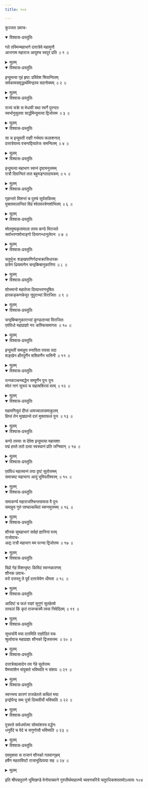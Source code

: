 ```yaml
---
title: १०४

---
```

कुञ्जल उवाच-  

<details open><summary>विश्वास-प्रस्तुतिः</summary>

गते तस्मिन्महाभागे दत्तात्रेये महामुनौ  
आजगाम महाराज आयुश्च स्वपुरं प्रति ॥ १ ॥
</details>

<details><summary>मूलम्</summary>

गते तस्मिन्महाभागे दत्तात्रेये महामुनौ  
आजगाम महाराज आयुश्च स्वपुरं प्रति ॥ १ ॥
</details>



<details open><summary>विश्वास-प्रस्तुतिः</summary>

इन्दुमत्या गृहं हृष्टः प्रविवेश श्रियान्वितम्  
सर्वकामसमृद्धार्थमिन्द्रस्य सदनोपमम् ॥ २ ॥
</details>

<details><summary>मूलम्</summary>

इन्दुमत्या गृहं हृष्टः प्रविवेश श्रियान्वितम्  
सर्वकामसमृद्धार्थमिन्द्रस्य सदनोपमम् ॥ २ ॥
</details>



<details open><summary>विश्वास-प्रस्तुतिः</summary>

राज्यं चक्रे स मेधावी यथा स्वर्गे पुरन्दरः  
स्वर्भानुसुतया सार्द्धमिन्दुमत्या द्विजोत्तम ॥ ३ ॥
</details>

<details><summary>मूलम्</summary>

राज्यं चक्रे स मेधावी यथा स्वर्गे पुरन्दरः  
स्वर्भानुसुतया सार्द्धमिन्दुमत्या द्विजोत्तम ॥ ३ ॥
</details>



<details open><summary>विश्वास-प्रस्तुतिः</summary>

सा च इन्दुमती राज्ञी गर्भमाप फलाशनात्  
दत्तात्रेयस्य वचनाद्दिव्यतेजः समन्वितम् ॥ ४ ॥
</details>

<details><summary>मूलम्</summary>

सा च इन्दुमती राज्ञी गर्भमाप फलाशनात्  
दत्तात्रेयस्य वचनाद्दिव्यतेजः समन्वितम् ॥ ४ ॥
</details>



<details open><summary>विश्वास-प्रस्तुतिः</summary>

इन्दुमत्या महाभाग स्वप्नं दृष्टमनुत्तमम्  
रात्रौ दिवान्वितं तात बहुमङ्गलदायकम् ॥ ५ ॥
</details>

<details><summary>मूलम्</summary>

इन्दुमत्या महाभाग स्वप्नं दृष्टमनुत्तमम्  
रात्रौ दिवान्वितं तात बहुमङ्गलदायकम् ॥ ५ ॥
</details>



<details open><summary>विश्वास-प्रस्तुतिः</summary>

गृहान्तरे विशन्तं च पुरुषं सूर्यसन्निभम्  
मुक्तामालान्वितं विप्रं श्वेतवस्त्रेणशोभितम् ॥ ६ ॥
</details>

<details><summary>मूलम्</summary>

गृहान्तरे विशन्तं च पुरुषं सूर्यसन्निभम्  
मुक्तामालान्वितं विप्रं श्वेतवस्त्रेणशोभितम् ॥ ६ ॥
</details>



<details open><summary>विश्वास-प्रस्तुतिः</summary>

श्वेतपुष्पकृतामाला तस्य कण्ठे विराजते  
सर्वाभरणशोभाङ्गो दिव्यगन्धानुलेपनः ॥ ७ ॥
</details>

<details><summary>मूलम्</summary>

श्वेतपुष्पकृतामाला तस्य कण्ठे विराजते  
सर्वाभरणशोभाङ्गो दिव्यगन्धानुलेपनः ॥ ७ ॥
</details>



<details open><summary>विश्वास-प्रस्तुतिः</summary>

चतुर्भुजः शङ्खपाणिर्गदाचक्रासिधारकः  
छत्रेण ध्रियमाणेन चन्द्रबिम्बानुकारिणा ॥ ८ ॥
</details>

<details><summary>मूलम्</summary>

चतुर्भुजः शङ्खपाणिर्गदाचक्रासिधारकः  
छत्रेण ध्रियमाणेन चन्द्रबिम्बानुकारिणा ॥ ८ ॥
</details>



<details open><summary>विश्वास-प्रस्तुतिः</summary>

शोभमानो महातेजा दिव्याभरणभूषितः  
हारकङ्कणकेयूर नूपुराभ्यां विराजितः ॥ ९ ॥
</details>

<details><summary>मूलम्</summary>

शोभमानो महातेजा दिव्याभरणभूषितः  
हारकङ्कणकेयूर नूपुराभ्यां विराजितः ॥ ९ ॥
</details>



<details open><summary>विश्वास-प्रस्तुतिः</summary>

चन्द्रबिम्बानुकाराभ्यां कुण्डलाभ्यां विराजितः  
एवंविधो महाप्राज्ञो नरः कश्चित्समागतः ॥ १० ॥
</details>

<details><summary>मूलम्</summary>

चन्द्रबिम्बानुकाराभ्यां कुण्डलाभ्यां विराजितः  
एवंविधो महाप्राज्ञो नरः कश्चित्समागतः ॥ १० ॥
</details>



<details open><summary>विश्वास-प्रस्तुतिः</summary>

इन्दुमतीं समाहूय स्नापिता पयसा तदा  
शङ्खेन क्षीरपूर्णेन शशिवर्णेन भामिनी ॥ ११ ॥
</details>

<details><summary>मूलम्</summary>

इन्दुमतीं समाहूय स्नापिता पयसा तदा  
शङ्खेन क्षीरपूर्णेन शशिवर्णेन भामिनी ॥ ११ ॥
</details>



<details open><summary>विश्वास-प्रस्तुतिः</summary>

रत्नकाञ्चनबद्धेन सम्पूर्णेन पुनः पुनः  
श्वेतं नागं सुरूपं च सहस्रशिरसं वरम् ॥ १२ ॥
</details>

<details><summary>मूलम्</summary>

रत्नकाञ्चनबद्धेन सम्पूर्णेन पुनः पुनः  
श्वेतं नागं सुरूपं च सहस्रशिरसं वरम् ॥ १२ ॥
</details>



<details open><summary>विश्वास-प्रस्तुतिः</summary>

महामणियुतं दीप्तं धामज्वालासमाकुलम्  
क्षिप्तं तेन मुखप्रान्ते दत्तं मुक्ताफलं पुनः ॥ १३ ॥
</details>

<details><summary>मूलम्</summary>

महामणियुतं दीप्तं धामज्वालासमाकुलम्  
क्षिप्तं तेन मुखप्रान्ते दत्तं मुक्ताफलं पुनः ॥ १३ ॥
</details>



<details open><summary>विश्वास-प्रस्तुतिः</summary>

कण्ठे तस्याः स देवेश इन्दुमत्या महायशाः  
पद्मं हस्ते ततो दत्वा स्वस्थानं प्रति जग्मिवान् ॥ १४ ॥
</details>

<details><summary>मूलम्</summary>

कण्ठे तस्याः स देवेश इन्दुमत्या महायशाः  
पद्मं हस्ते ततो दत्वा स्वस्थानं प्रति जग्मिवान् ॥ १४ ॥
</details>



<details open><summary>विश्वास-प्रस्तुतिः</summary>

एवंविधं महास्वप्नं तया दृष्टं सुतोत्तमम्  
समाचष्ट महाभागा आयुं भूमिपतीश्वरम् ॥ १५ ॥
</details>

<details><summary>मूलम्</summary>

एवंविधं महास्वप्नं तया दृष्टं सुतोत्तमम्  
समाचष्ट महाभागा आयुं भूमिपतीश्वरम् ॥ १५ ॥
</details>



<details open><summary>विश्वास-प्रस्तुतिः</summary>

समाकर्ण्य महाराजश्चिन्तयामास वै पुनः  
समाहूय गुरुं पश्चात्कथितं स्वप्नमुत्तमम् ॥ १६ ॥
</details>

<details><summary>मूलम्</summary>

समाकर्ण्य महाराजश्चिन्तयामास वै पुनः  
समाहूय गुरुं पश्चात्कथितं स्वप्नमुत्तमम् ॥ १६ ॥
</details>



<details open><summary>विश्वास-प्रस्तुतिः</summary>

शौनकं सुमहाभागं सर्वज्ञं ज्ञानिनां वरम्  
राजोवाच-  
अद्य रात्रौ महाभाग मम पत्न्या द्विजोत्तम ॥ १७ ॥
</details>

<details><summary>मूलम्</summary>

शौनकं सुमहाभागं सर्वज्ञं ज्ञानिनां वरम्  
राजोवाच-  
अद्य रात्रौ महाभाग मम पत्न्या द्विजोत्तम ॥ १७ ॥
</details>



<details open><summary>विश्वास-प्रस्तुतिः</summary>

विप्रो गेहं विशन्दृष्टः किमिदं स्वप्नकारणम्  
शौनक उवाच-  
वरो दत्तस्तु ते पूर्वं दत्तात्रेयेण धीमता ॥ १८ ॥
</details>

<details><summary>मूलम्</summary>

विप्रो गेहं विशन्दृष्टः किमिदं स्वप्नकारणम्  
शौनक उवाच-  
वरो दत्तस्तु ते पूर्वं दत्तात्रेयेण धीमता ॥ १८ ॥
</details>



<details open><summary>विश्वास-प्रस्तुतिः</summary>

आदिष्टं च फलं राज्ञां सुगुणं सुतहेतवे  
तत्फलं किं कृतं राजन्कस्मै त्वया निवेदितम् ॥ १९ ॥
</details>

<details><summary>मूलम्</summary>

आदिष्टं च फलं राज्ञां सुगुणं सुतहेतवे  
तत्फलं किं कृतं राजन्कस्मै त्वया निवेदितम् ॥ १९ ॥
</details>



<details open><summary>विश्वास-प्रस्तुतिः</summary>

सुभार्यायै मया दत्तमिति राज्ञोदितं वचः  
श्रुत्वोवाच महाप्राज्ञः शौनको द्विजसत्तमः ॥ २० ॥
</details>

<details><summary>मूलम्</summary>

सुभार्यायै मया दत्तमिति राज्ञोदितं वचः  
श्रुत्वोवाच महाप्राज्ञः शौनको द्विजसत्तमः ॥ २० ॥
</details>



<details open><summary>विश्वास-प्रस्तुतिः</summary>

दत्तात्रेयप्रसादेन तव गेहे सुतोत्तमः  
वैष्णवांशेन संयुक्तो भविष्यति न संशयः ॥ २१ ॥
</details>

<details><summary>मूलम्</summary>

दत्तात्रेयप्रसादेन तव गेहे सुतोत्तमः  
वैष्णवांशेन संयुक्तो भविष्यति न संशयः ॥ २१ ॥
</details>



<details open><summary>विश्वास-प्रस्तुतिः</summary>

स्वप्नस्य कारणं राजन्नेतत्ते कथितं मया  
इन्द्रोपेन्द्र समः पुत्रो दिव्यवीर्यो भविष्यति ॥ २२ ॥
</details>

<details><summary>मूलम्</summary>

स्वप्नस्य कारणं राजन्नेतत्ते कथितं मया  
इन्द्रोपेन्द्र समः पुत्रो दिव्यवीर्यो भविष्यति ॥ २२ ॥
</details>



<details open><summary>विश्वास-प्रस्तुतिः</summary>

पुत्रस्ते सर्वधर्मात्मा सोमवंशस्य वर्द्धनः  
धनुर्वेदे च वेदे च सगुणोसौ भविष्यति ॥ २३ ॥
</details>

<details><summary>मूलम्</summary>

पुत्रस्ते सर्वधर्मात्मा सोमवंशस्य वर्द्धनः  
धनुर्वेदे च वेदे च सगुणोसौ भविष्यति ॥ २३ ॥
</details>



<details open><summary>विश्वास-प्रस्तुतिः</summary>

एवमुक्त्वा स राजानं शौनको गतवान्गृहम्  
हर्षेण महताविष्टो राजाभूत्प्रियया सह ॥ २४ ॥
</details>

<details><summary>मूलम्</summary>

एवमुक्त्वा स राजानं शौनको गतवान्गृहम्  
हर्षेण महताविष्टो राजाभूत्प्रियया सह ॥ २४ ॥
</details>


इति श्रीपद्मपुराणे भूमिखण्डे वेनोपाख्याने गुरुतीर्थमाहात्म्ये च्यवनचरित्रे चतुरधिकशततमोऽध्यायः १०४